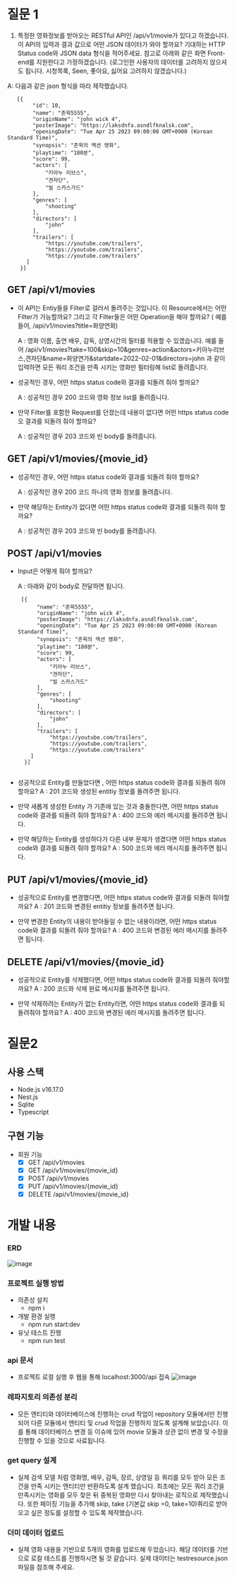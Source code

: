 # 질문 1
1. 특정한 영화정보를 받아오는 RESTful API인 /api/v1/movie가 있다고 하겠습니다. 이 API의 입력과 결과 값으로 어떤 JSON 데이터가 와야 할까요? 기대하는 HTTP Status code와 JSON data 형식을 적어주세요. 참고로 아래와 같은 화면 Front-end를 지원한다고 가정하겠습니다. (로그인한 사용자의
데이터를 고려하지 않으셔도 됩니다. 시청목록, Seen, 좋아요, 싫어요 고려하지 않겠습니다.)

A: 다음과 같은 json 형식을 따라 제작했습니다.
```
   [{
        "id": 10,
        "name": "존윅5555",
        "originName": "john wick 4",
        "posterImage": "https://laksdnfa.asndlfknalsk.com",
        "openingDate": "Tue Apr 25 2023 09:00:00 GMT+0900 (Korean Standard Time)",
        "synopsis": "존윅의 액션 영화",
        "playtime": "180분",
        "score": 99,
        "actors": [
            "키아누 리브스",
            "견자단",
            "빌 스카스가드"
        ],
        "genres": [
            "shooting"
        ],
        "directors": [
            "john"
        ],
        "trailers": [
            "https://youtube.com/trailers",
            "https://youtube.com/trailers",
            "https://youtube.com/trailers"
      ]
    }]
```
    
## GET /api/v1/movies
- 이 API는 Entiy들을 Filter로 걸러서 돌려주는 것입니다. 이 Resource에서는 어떤 Filter가 가능할까요? 그리고 각 Filter들은 어떤 Operation을 해야 할까요? ( 예를들어, /api/v1/movies?title=화양연화)
  
  A : 영화 이름, 출연 배우, 감독, 상영시간의 필터를 적용할 수 있겠습니다.
  예를 들어 /api/v1/movies?take=100&skip=10&genres=action&actors=키아누리브스,견자단&name=화양연가&startdate=2022-02-01&directors=john
  과 같이 입력하면 모든 쿼리 조건을 만족 시키는 영화만 필터링해 list로 돌려줍니다.
  
  
- 성공적인 경우, 어떤 https status code와 결과를 되돌려 줘야 할까요?
  
  A : 성공적인 경우 200 코드와 영화 정보 list를 돌려줍니다.
  
  
- 만약 Filter를 포함한 Request를 던졌는데 내용이 없다면 어떤 https status code오 결과를 되돌려 줘야 할까요?
  
  A : 성공적인 경우 203 코드와 빈 body를 돌려줍니다.
  
  
## GET /api/v1/movies/{movie_id}
- 성공적인 경우, 어떤 https status code와 결과를 되돌려 줘야 할까요?
  
  A : 성공적인 경우 200 코드 하나의 영화 정보를 돌려줍니다.
  
- 만약 해당하는 Entity가 없다면 어떤 https status code와 결과를 되돌려 줘야 할까요?

  A : 성공적인 경우 203 코드와 빈 body를 돌려줍니다.
  
## POST /api/v1/movies
- Input은 어떻게 줘야 할까요?
  
  A : 아래와 같이 body로 전달하면 됩니다.
  
  ```
   [{
        "name": "존윅5555",
        "originName": "john wick 4",
        "posterImage": "https://laksdnfa.asndlfknalsk.com",
        "openingDate": "Tue Apr 25 2023 09:00:00 GMT+0900 (Korean Standard Time)",
        "synopsis": "존윅의 액션 영화",
        "playtime": "180분",
        "score": 99,
        "actors": [
            "키아누 리브스",
            "견자단",
            "빌 스카스가드"
        ],
        "genres": [
            "shooting"
        ],
        "directors": [
            "john"
        ],
        "trailers": [
            "https://youtube.com/trailers",
            "https://youtube.com/trailers",
            "https://youtube.com/trailers"
      ]
    }]


- 성공적으로 Entity를 만들었다면 , 어떤 https status code와 결과를 되돌려 줘야할까요?
A : 201 코드와 생성된 entitiy 정보를 돌려주면 됩니다.

- 만약 새롭게 생성한 Entity 가 기존에 있는 것과 충돌한다면, 어떤 https status code와 결과를 되돌려 줘야 할까요?
A : 400 코드와 에러 메시지를 돌려주면 됩니다.

- 만약 해당하는 Entity를 생성하다가 다른 내부 문제가 생겼다면 어떤 https status code와 결과를 되돌려 줘야 할까요?
A : 500 코드와 에러 메시지를 돌려주면 됩니다.

## PUT /api/v1/movies/{movie_id}
- 성공적으로 Entity를 변경했다면, 어떤 https status code와 결과를 되돌려 줘야할까요?
A : 201 코드와 변경된 entitiy 정보를 돌려주면 됩니다.

- 만약 변경한 Entity의 내용이 받아들일 수 없는 내용이라면, 어떤 https status code와 결과를 되돌려 줘야 할까요?
A : 400 코드와 변경된 에러 메시지를 돌려주면 됩니다.

## DELETE /api/v1/movies/{movie_id}
- 성공적으로 Entity를 삭제했다면, 어떤 https status code와 결과를 되돌려 줘야할까요?
A : 200 코드와 삭제 완료 메시지를 돌려주면 됩니다.

- 만약 삭제하려는 Entity가 없는 Entity라면, 어떤 https status code와 결과를 되돌려줘야 할까요?
A : 400 코드와 변경된 에러 메시지를 돌려주면 됩니다.

# 질문2

## 사용 스택
- Node.js v16.17.0
- Nest.js
- Sqlite
- Typescript 

## 구현 기능
- 회원 기능
    - [x] GET /api/v1/movies
    - [x] GET /api/v1/movies/{movie_id}
    - [x] POST /api/v1/movies
    - [x] PUT /api/v1/movies/{movie_id}
    - [x] DELETE /api/v1/movies/{movie_id}

# 개발 내용
### ERD
![image](https://user-images.githubusercontent.com/91925895/235353296-8c978a90-1ccc-48cc-a4b8-4b9fbaae991e.png)

### 프로젝트 실행 방법
- 의존성 설치
  - npm i 
- 개발 환경 실행
  - npm run start:dev
- 유닛 테스트 진행
  - npm run test 

### api 문서
- 프로젝트 로컬 실행 후 웹을 통해 localhost:3000/api 접속 
![image](https://user-images.githubusercontent.com/91925895/235356937-5ffe996d-3be6-44ce-afb7-b25669b1a5a7.png)

### 레파지토리 의존성 분리
- 모든 엔티티와 데이터베이스에 진행하는 crud 작업이 repository 모듈에서만 진행되어 다른 모듈에서 엔티티 및 crud 작업을 진행하지 않도록 설계해 보았습니다. 이를 통해 데이터베이스 변경 등 이슈에 있어 movie 모듈과 상관 없이 변경 및 수정을 진행할 수 있을 것으로 사료됩니다.

### get query 설계
- 실제 검색 모델 처럼 영화명, 배우, 감독, 장르, 상영일 등 쿼리를 모두 받아 모든 조건을 만족 시키는 엔티티만 반환하도록 설계 했습니다. 최초에는 모든 쿼리 조건을 만족시키는 영화를 모두 찾은 뒤 중복된 영화만 다시 찾아내는 로직으로 제작했습니다. 또한 페이징 기능을 추가해 skip, take (기본값 skip =0, take=10)쿼리로 받아오고 싶은 정도를 설정할 수 있도록 제작했습니다.

### 더미 데이터 업로드
- 실제 영화 내용을 기반으로 5개의 영화를 업로드해 두었습니다. 해당 데이터를 기반으로 로컬 테스트를 진행하시면 될 것 같습니다. 실제 데이터는 testresource.json 파일을 참조해 주세요.
